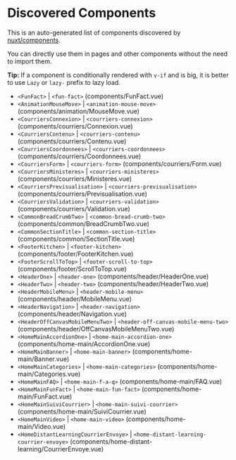 # Discovered Components

This is an auto-generated list of components discovered by [nuxt/components](https://github.com/nuxt/components).

You can directly use them in pages and other components without the need to import them.

**Tip:** If a component is conditionally rendered with `v-if` and is big, it is better to use `Lazy` or `lazy-` prefix to lazy load.

- `<FunFact>` | `<fun-fact>` (components/FunFact.vue)
- `<AnimationMouseMove>` | `<animation-mouse-move>` (components/animation/MouseMove.vue)
- `<CourriersConnexion>` | `<courriers-connexion>` (components/courriers/Connexion.vue)
- `<CourriersContenu>` | `<courriers-contenu>` (components/courriers/Contenu.vue)
- `<CourriersCoordonnees>` | `<courriers-coordonnees>` (components/courriers/Coordonnees.vue)
- `<CourriersForm>` | `<courriers-form>` (components/courriers/Form.vue)
- `<CourriersMinisteres>` | `<courriers-ministeres>` (components/courriers/Ministeres.vue)
- `<CourriersPrevisualisation>` | `<courriers-previsualisation>` (components/courriers/Previsualisation.vue)
- `<CourriersValidation>` | `<courriers-validation>` (components/courriers/Validation.vue)
- `<CommonBreadCrumbTwo>` | `<common-bread-crumb-two>` (components/common/BreadCrumbTwo.vue)
- `<CommonSectionTitle>` | `<common-section-title>` (components/common/SectionTitle.vue)
- `<FooterKitchen>` | `<footer-kitchen>` (components/footer/FooterKitchen.vue)
- `<FooterScrollToTop>` | `<footer-scroll-to-top>` (components/footer/ScrollToTop.vue)
- `<HeaderOne>` | `<header-one>` (components/header/HeaderOne.vue)
- `<HeaderTwo>` | `<header-two>` (components/header/HeaderTwo.vue)
- `<HeaderMobileMenu>` | `<header-mobile-menu>` (components/header/MobileMenu.vue)
- `<HeaderNavigation>` | `<header-navigation>` (components/header/Navigation.vue)
- `<HeaderOffCanvasMobileMenuTwo>` | `<header-off-canvas-mobile-menu-two>` (components/header/OffCanvasMobileMenuTwo.vue)
- `<HomeMainAccordionOne>` | `<home-main-accordion-one>` (components/home-main/AccordionOne.vue)
- `<HomeMainBanner>` | `<home-main-banner>` (components/home-main/Banner.vue)
- `<HomeMainCategories>` | `<home-main-categories>` (components/home-main/Categories.vue)
- `<HomeMainFAQ>` | `<home-main-f-a-q>` (components/home-main/FAQ.vue)
- `<HomeMainFunFact>` | `<home-main-fun-fact>` (components/home-main/FunFact.vue)
- `<HomeMainSuiviCourrier>` | `<home-main-suivi-courrier>` (components/home-main/SuiviCourrier.vue)
- `<HomeMainVideo>` | `<home-main-video>` (components/home-main/Video.vue)
- `<HomeDistantLearningCourrierEnvoye>` | `<home-distant-learning-courrier-envoye>` (components/home-distant-learning/CourrierEnvoye.vue)
